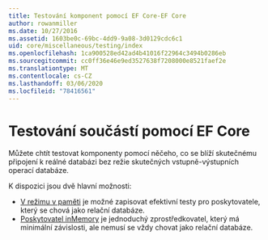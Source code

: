 ```yaml
---
title: Testování komponent pomocí EF Core-EF Core
author: rowanmiller
ms.date: 10/27/2016
ms.assetid: 1603be0c-69bc-4dd9-9a08-3d0129cdc6c1
uid: core/miscellaneous/testing/index
ms.openlocfilehash: 1ca900528ed42ad4b41016f22964c3494b0286eb
ms.sourcegitcommit: cc0ff36e46e9ed3527638f7208000e8521faef2e
ms.translationtype: MT
ms.contentlocale: cs-CZ
ms.lasthandoff: 03/06/2020
ms.locfileid: "78416561"
---
```

# <a name="testing-components-using-ef-core"></a>Testování součástí pomocí EF Core

Můžete chtít testovat komponenty pomocí něčeho, co se blíží skutečnému připojení k reálné databázi bez režie skutečných vstupně-výstupních operací databáze.

K dispozici jsou dvě hlavní možnosti:

* [V režimu v paměti](sqlite.md) je možné zapisovat efektivní testy pro poskytovatele, který se chová jako relační databáze.
* [Poskytovatel inMemory](in-memory.md) je jednoduchý zprostředkovatel, který má minimální závislosti, ale nemusí se vždy chovat jako relační databáze.
